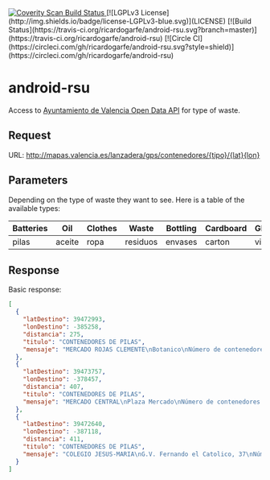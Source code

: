 <a href="https://scan.coverity.com/projects/ricardogarfe-android-rsu">
  <img alt="Coverity Scan Build Status"
       src="https://img.shields.io/coverity/scan/7751.svg"/>
</a>
[![LGPLv3 License](http://img.shields.io/badge/license-LGPLv3-blue.svg)](LICENSE)
[![Build Status](https://travis-ci.org/ricardogarfe/android-rsu.svg?branch=master)](https://travis-ci.org/ricardogarfe/android-rsu)
[![Circle CI](https://circleci.com/gh/ricardogarfe/android-rsu.svg?style=shield)](https://circleci.com/gh/ricardogarfe/android-rsu)

# android-rsu

Access to [Ayuntamiento de Valencia Open Data API](http://www.ayto-valencia.es/ayuntamiento/DatosAbiertos.nsf/0/2113BD9D1693D7EAC1257C6600449981/$FILE/API%20APPCIUDAD%20v3.pdf?OpenElement&lang=1) for type of waste.

## Request

URL: http://mapas.valencia.es/lanzadera/gps/contenedores/{tipo}/{lat}{lon}

## Parameters

Depending on the type of waste they want to see. Here is a table of the available types:

| Batteries | Oil    | Clothes | Waste    | Bottling | Cardboard | Glass  |
|-----------|--------|---------|----------|----------|-----------|--------|
| pilas     | aceite | ropa    | residuos | envases  | carton    | vidrio |

## Response

Basic response:

```json
[
  {
    "latDestino": 39472993,
    "lonDestino": -385258,
    "distancia": 275,
    "titulo": "CONTENEDORES DE PILAS",
    "mensaje": "MERCADO ROJAS CLEMENTE\nBotanico\nNúmero de contenedores: 1"
  },
  {
    "latDestino": 39473757,
    "lonDestino": -378457,
    "distancia": 407,
    "titulo": "CONTENEDORES DE PILAS",
    "mensaje": "MERCADO CENTRAL\nPlaza Mercado\nNúmero de contenedores: 1"
  },
  {
    "latDestino": 39472640,
    "lonDestino": -387118,
    "distancia": 411,
    "titulo": "CONTENEDORES DE PILAS",
    "mensaje": "COLEGIO JESUS-MARIA\nG.V. Fernando el Catolico, 37\nNúmero de contenedores: 1"
  }
]
 ```

